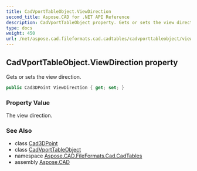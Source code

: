 ```yaml
---
title: CadVportTableObject.ViewDirection
second_title: Aspose.CAD for .NET API Reference
description: CadVportTableObject property. Gets or sets the view direction
type: docs
weight: 450
url: /net/aspose.cad.fileformats.cad.cadtables/cadvporttableobject/viewdirection/
---
```

## CadVportTableObject.ViewDirection property

Gets or sets the view direction.

```csharp
public Cad3DPoint ViewDirection { get; set; }
```

### Property Value

The view direction.

### See Also

* class [Cad3DPoint](../../../aspose.cad.fileformats.cad.cadobjects/cad3dpoint/)
* class [CadVportTableObject](../)
* namespace [Aspose.CAD.FileFormats.Cad.CadTables](../../cadvporttableobject/)
* assembly [Aspose.CAD](../../../)


